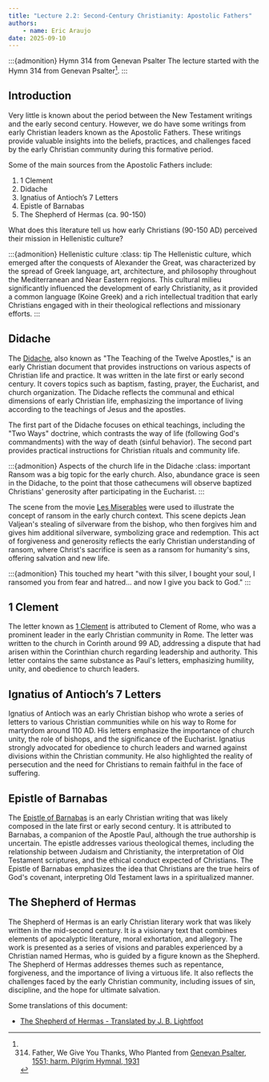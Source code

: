 ```yaml
---
title: "Lecture 2.2: Second-Century Christianity: Apostolic Fathers"
authors:
    - name: Eric Araujo
date: 2025-09-10
---
```


:::{admonition} Hymn 314 from Genevan Psalter
The lecture started with the Hymn 314 from Genevan Psalter[^1].
:::

[^1]: 314. Father, We Give You Thanks, Who Planted from [Genevan Psalter, 1551; harm. Pilgrim Hymnal, 1931](https://hymnary.org/hymn/PsH/314)

## Introduction

Very little is known about the period between the New Testament writings and the early second century. However, we do have some writings from early Christian leaders known as the Apostolic Fathers. These writings provide valuable insights into the beliefs, practices, and challenges faced by the early Christian community during this formative period.

Some of the main sources from the Apostolic Fathers include:

1. 1 Clement
2. Didache
3. Ignatius of Antioch’s 7 Letters
4. Epistle of Barnabas
5. The Shepherd of Hermas (ca. 90-150)

What does this literature tell us how early Christians (90-150 AD) perceived their mission in Hellenistic culture?

:::{admonition} Hellenistic culture
:class: tip
The Hellenistic culture, which emerged after the conquests of Alexander the Great, was characterized by the spread of Greek language, art, architecture, and philosophy throughout the Mediterranean and Near Eastern regions. This cultural milieu significantly influenced the development of early Christianity, as it provided a common language (Koine Greek) and a rich intellectual tradition that early Christians engaged with in their theological reflections and missionary efforts.
:::

## Didache

The [Didache](https://www.ccel.org/ccel/richardson/fathers.viii.i.iii.html), also known as "The Teaching of the Twelve Apostles," is an early Christian document that provides instructions on various aspects of Christian life and practice. It was written in the late first or early second century. It covers topics such as baptism, fasting, prayer, the Eucharist, and church organization. The Didache reflects the communal and ethical dimensions of early Christian life, emphasizing the importance of living according to the teachings of Jesus and the apostles.

The first part of the Didache focuses on ethical teachings, including the "Two Ways" doctrine, which contrasts the way of life (following God's commandments) with the way of death (sinful behavior). The second part provides practical instructions for Christian rituals and community life.

:::{admonition} Aspects of the church life in the Didache
:class: important
Ransom was a big topic for the early church. Also, abundance grace is seen in the Didache, to the point that those cathecumens will observe baptized Christians' generosity after participating in the Eucharist.
:::

The scene from the movie [Les Miserables](https://www.youtube.com/watch?v=wF3FX43F-7Y) were used to illustrate the concept of ransom in the early church context. This scene depicts Jean Valjean's stealing of silverware from the bishop, who then forgives him and gives him additional silverware, symbolizing grace and redemption. This act of forgiveness and generosity reflects the early Christian understanding of ransom, where Christ's sacrifice is seen as a ransom for humanity's sins, offering salvation and new life.

:::{admonition} This touched my heart
"with this silver, I bought your soul, I ransomed you from fear and hatred...
and now I give you back to God."
:::

## 1 Clement

The letter known as [1 Clement](https://ccel.org/ccel/clement_rome/first_epistle_to_the_corinthians/anf01.ii.html) is attributed to Clement of Rome, who was a prominent leader in the early Christian community in Rome. The letter was written to the church in Corinth around 99 AD, addressing a dispute that had arisen within the Corinthian church regarding leadership and authority. This letter contains the same substance as Paul's letters, emphasizing humility, unity, and obedience to church leaders.

## Ignatius of Antioch’s 7 Letters

Ignatius of Antioch was an early Christian bishop who wrote a series of letters to various Christian communities while on his way to Rome for martyrdom around 110 AD. His letters emphasize the importance of church unity, the role of bishops, and the significance of the Eucharist. Ignatius strongly advocated for obedience to church leaders and warned against divisions within the Christian community. He also highlighted the reality of persecution and the need for Christians to remain faithful in the face of suffering.

## Epistle of Barnabas

The [Epistle of Barnabas](https://ccel.org/ccel/schaff/anf01.vi.html) is an early Christian writing that was likely composed in the late first or early second century. It is attributed to Barnabas, a companion of the Apostle Paul, although the true authorship is uncertain. The epistle addresses various theological themes, including the relationship between Judaism and Christianity, the interpretation of Old Testament scriptures, and the ethical conduct expected of Christians. The Epistle of Barnabas emphasizes the idea that Christians are the true heirs of God's covenant, interpreting Old Testament laws in a spiritualized manner.

## The Shepherd of Hermas

The Shepherd of Hermas is an early Christian literary work that was likely written in the mid-second century. It is a visionary text that combines elements of apocalyptic literature, moral exhortation, and allegory. The work is presented as a series of visions and parables experienced by a Christian named Hermas, who is guided by a figure known as the Shepherd. The Shepherd of Hermas addresses themes such as repentance, forgiveness, and the importance of living a virtuous life. It also reflects the challenges faced by the early Christian community, including issues of sin, discipline, and the hope for ultimate salvation.

Some translations of this document:

- [The Shepherd of Hermas - Translated by J. B. Lightfoot](https://www.earlychristianwritings.com/text/shepherd-lightfoot.html)

